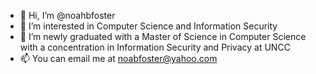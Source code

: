 - 👋 Hi, I’m @noahbfoster
- 👀 I’m interested in Computer Science and Information Security
- 🌱 I’m newly graduated with a Master of Science in Computer Science with a concentration in Information Security and Privacy at UNCC
- 📫 You can email me at noabfoster@yahoo.com

<!---
noahbfoster/noahbfoster is a ✨ special ✨ repository because its `README.md` (this file) appears on your GitHub profile.
You can click the Preview link to take a look at your changes.
--->
